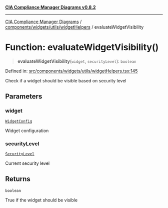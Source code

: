 [**CIA Compliance Manager Diagrams v0.8.2**](../../../../../README.md)

***

[CIA Compliance Manager Diagrams](../../../../../modules.md) / [components/widgets/utils/widgetHelpers](../README.md) / evaluateWidgetVisibility

# Function: evaluateWidgetVisibility()

> **evaluateWidgetVisibility**(`widget`, `securityLevel`): `boolean`

Defined in: [src/components/widgets/utils/widgetHelpers.tsx:145](https://github.com/Hack23/cia-compliance-manager/blob/423c5d261c747ade8ca2550e176aa05168b5a31e/src/components/widgets/utils/widgetHelpers.tsx#L145)

Check if a widget should be visible based on security level

## Parameters

### widget

[`WidgetConfig`](../../../../../types/widget/interfaces/WidgetConfig.md)

Widget configuration

### securityLevel

[`SecurityLevel`](../../../../../types/cia/type-aliases/SecurityLevel.md)

Current security level

## Returns

`boolean`

True if the widget should be visible
